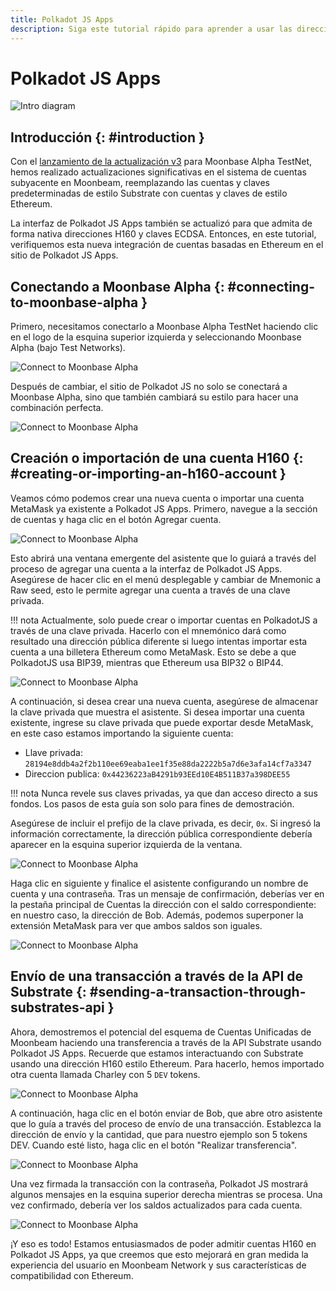 ```yaml
---
title: Polkadot JS Apps
description: Siga este tutorial rápido para aprender a usar las direcciones H160 estándar Ethereum de Moonbeam con aplicaciones basadas en sustrato como Polkadot JS.
---
```

# Polkadot JS Apps

![Intro diagram](/images/tokens/connect/polkadotjs/polkadotjs-banner.png)

## Introducción {: #introduction } 

Con el [lanzamiento de la actualización v3](https://www.purestake.com/news/moonbeam-network-upgrades-account-structure-to-match-ethereum/) para Moonbase Alpha TestNet, hemos realizado actualizaciones significativas en el sistema de cuentas subyacente en Moonbeam, reemplazando las cuentas y claves predeterminadas de estilo Substrate con cuentas y claves de estilo Ethereum.

La interfaz de Polkadot JS Apps también se actualizó para que admita de forma nativa direcciones H160 y claves ECDSA. Entonces, en este tutorial, verifiquemos esta nueva integración de cuentas basadas en Ethereum en el sitio de Polkadot JS Apps.

## Conectando a Moonbase Alpha {: #connecting-to-moonbase-alpha } 

Primero, necesitamos conectarlo a Moonbase Alpha TestNet haciendo clic en el logo de la esquina superior izquierda y seleccionando Moonbase Alpha (bajo Test Networks).

![Connect to Moonbase Alpha](/images/tokens/connect/polkadotjs/polkadotjs-app-1.png)

Después de cambiar, el sitio de Polkadot JS no solo se conectará a Moonbase Alpha, sino que también cambiará su estilo para hacer una combinación perfecta.

![Connect to Moonbase Alpha](/images/tokens/connect/polkadotjs/polkadotjs-app-2.png)

## Creación o importación de una cuenta H160 {: #creating-or-importing-an-h160-account } 

Veamos cómo podemos crear una nueva cuenta o importar una cuenta MetaMask ya existente a Polkadot JS Apps. Primero, navegue a la sección de cuentas y haga clic en el botón Agregar cuenta.

![Connect to Moonbase Alpha](/images/tokens/connect/polkadotjs/polkadotjs-app-3.png)

Esto abrirá una ventana emergente del asistente que lo guiará a través del proceso de agregar una cuenta a la interfaz de Polkadot JS Apps. Asegúrese de hacer clic en el menú desplegable y cambiar de Mnemonic a Raw seed, esto le permite agregar una cuenta a través de una clave privada.

!!! nota
    Actualmente, solo puede crear o importar cuentas en PolkadotJS a través de una clave privada. Hacerlo con el mnemónico dará como resultado una dirección pública diferente si luego intentas importar esta cuenta a una billetera Ethereum como MetaMask. Esto se debe a que PolkadotJS usa BIP39, mientras que Ethereum usa BIP32 o BIP44.

![Connect to Moonbase Alpha](/images/tokens/connect/polkadotjs/polkadotjs-app-4.png)

A continuación, si desea crear una nueva cuenta, asegúrese de almacenar la clave privada que muestra el asistente. Si desea importar una cuenta existente, ingrese su clave privada que puede exportar desde MetaMask, en este caso estamos importando la siguiente cuenta:

- Llave privada: `28194e8ddb4a2f2b110ee69eaba1ee1f35e88da2222b5a7d6e3afa14cf7a3347`
- Direccion publica: `0x44236223aB4291b93EEd10E4B511B37a398DEE55` 

!!! nota
    Nunca revele sus claves privadas, ya que dan acceso directo a sus fondos. Los pasos de esta guía son solo para fines de demostración. 
    
Asegúrese de incluir el prefijo de la clave privada, es decir, `0x`. Si ingresó la información correctamente, la dirección pública correspondiente debería aparecer en la esquina superior izquierda de la ventana.

![Connect to Moonbase Alpha](/images/tokens/connect/polkadotjs/polkadotjs-app-5.png)

Haga clic en siguiente y finalice el asistente configurando un nombre de cuenta y una contraseña. Tras un mensaje de confirmación, deberías ver en la pestaña principal de Cuentas la dirección con el saldo correspondiente: en nuestro caso, la dirección de Bob. Además, podemos superponer la extensión MetaMask para ver que ambos saldos son iguales.

![Connect to Moonbase Alpha](/images/tokens/connect/polkadotjs/polkadotjs-app-6.png)

## Envío de una transacción a través de la API de Substrate {: #sending-a-transaction-through-substrates-api } 

Ahora, demostremos el potencial del esquema de Cuentas Unificadas de Moonbeam haciendo una transferencia a través de la API Substrate usando Polkadot JS Apps. Recuerde que estamos interactuando con Substrate usando una dirección H160 estilo Ethereum. Para hacerlo, hemos importado otra cuenta llamada Charley con 5 `DEV` tokens.

![Connect to Moonbase Alpha](/images/tokens/connect/polkadotjs/polkadotjs-app-7.png)

A continuación, haga clic en el botón enviar de Bob, que abre otro asistente que lo guía a través del proceso de envío de una transacción. Establezca la dirección de envío y la cantidad, que para nuestro ejemplo son 5 tokens DEV. Cuando esté listo, haga clic en el botón "Realizar transferencia".

![Connect to Moonbase Alpha](/images/tokens/connect/polkadotjs/polkadotjs-app-8.png)

Una vez firmada la transacción con la contraseña, Polkadot JS mostrará algunos mensajes en la esquina superior derecha mientras se procesa. Una vez confirmado, debería ver los saldos actualizados para cada cuenta.

![Connect to Moonbase Alpha](/images/tokens/connect/polkadotjs/polkadotjs-app-8.png)

¡Y eso es todo! Estamos entusiasmados de poder admitir cuentas H160 en Polkadot JS Apps, ya que creemos que esto mejorará en gran medida la experiencia del usuario en Moonbeam Network y sus características de compatibilidad con Ethereum.
